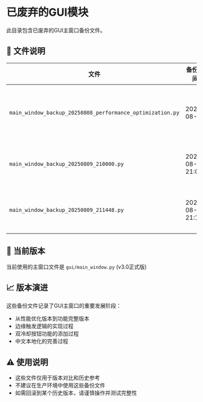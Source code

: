 # 已废弃的GUI模块

此目录包含已废弃的GUI主窗口备份文件。

## 📁 文件说明

| 文件 | 备份时间 | 说明 |
|------|----------|------|
| `main_window_backup_20250808_performance_optimization.py` | 2025-08-08 | 性能优化阶段的主窗口备份 |
| `main_window_backup_20250809_210000.py` | 2025-08-09 21:00 | v3.0开发过程中的备份 |
| `main_window_backup_20250809_211448.py` | 2025-08-09 21:14 | v3.0最终版本前的备份 |

## 🔄 当前版本

当前使用的主窗口文件是 `gui/main_window.py` (v3.0正式版)

## 📈 版本演进

这些备份文件记录了GUI主窗口的重要发展阶段：
- 从性能优化版本到功能完整版本
- 边缘触发逻辑的实现过程
- 双冷却按钮功能的添加过程
- 中文本地化的完善过程

## ⚠️ 使用说明

- 这些文件仅用于版本对比和历史参考
- 不建议在生产环境中使用这些备份文件
- 如需回滚到某个历史版本，请谨慎操作并测试完整性